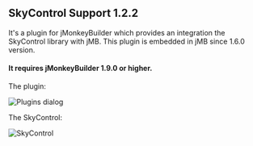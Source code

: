 
## SkyControl Support 1.2.2

It's a plugin for jMonkeyBuilder which provides an integration the SkyControl library with jMB.
This plugin is embedded in jMB since 1.6.0 version.

#### It requires jMonkeyBuilder 1.9.0 or higher.

The plugin:

![Plugins dialog](https://i.imgur.com/vvarUFd.png)

The SkyControl:

![SkyControl](https://i.imgur.com/xCUXP9H.png)